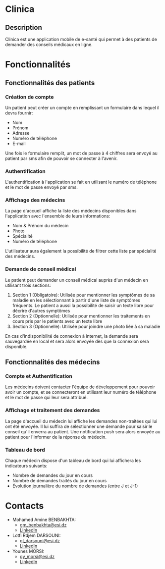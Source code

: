 # Clinica
## Description
Clinica est une application mobile de e-santé qui permet à des patients de demander des conseils médicaux en ligne.

# Fonctionnalités
## Fonctionnalités des patients
### Création de compte
Un patient peut créer un compte en remplissant un formulaire dans lequel il devra fournir:
- Nom
- Prénom
- Adresse
- Numéro de téléphone
- E-mail

Une fois le formulaire remplit, un mot de passe à 4 chiffres sera envoyé au patient par sms afin de pouvoir se connecter à l'avenir.

### Authentification
L'authentification à l'application se fait en utilisant le numéro de téléphone et le mot de passe envoyé par sms.

### Affichage des médecins
La page d'accueil affiche la liste des médecins disponibles dans l'application avec l'ensemble de leurs informations:
- Nom & Prénom du médecin
- Photo 
- Spécialité
- Numéro de téléphone

L'utilisateur aura également la possibilité de filtrer cette liste par spécialité des médecins.

### Demande de conseil médical
Le patient peut demander un conseil médical auprès d'un médecin en utilisant trois sections:
1. Section 1 (Obligatoire): Utilisée pour mentionner les symptômes de sa maladie en les sélectionnant à partir d'une liste de symptômes fréquents. Le patient a aussi la possibilité de saisir un texte libre pour décrire d'autres symptômes
2. Section 2 (Optionnelle): Utilisée pour mentionner les traitements en cours pris par le patients avec un texte libre
3. Section 3 (Optionnelle): Utilisée pour joindre une photo liée à sa maladie

En cas d'indisponibilité de connexion à internet, la demande sera sauvegardée en local et sera alors envoyée dès que la connexion sera disponible.

## Fonctionnalités des médecins
### Compte et Authentification
Les médecins doivent contacter l'équipe de développement pour pouvoir avoir un compte, et se connecteront en utilisant leur numéro de téléphone et le mot de passe qui leur sera attribué.

### Affichage et traitement des demandes
La page d'accueil du médecin lui affiche les demandes non-traitées qui lui ont été envoyée. Il lui suffira de sélectionner une demande pour saisir le conseil qu'il enverra au patient.
Une notification push sera alors envoyée au patient pour l'informer de la réponse du médecin.

### Tableau de bord 
Chaque médecin dispose d'un tableau de bord qui lui affichera les indicateurs suivants:
- Nombre de demandes du jour en cours
- Nombre de demandes traités du jour en cours
- Évolution journalière du nombre de demandes (entre J et J-1)

# Contacts
- Mohamed Amine BENBAKHTA: 
    - [gm_benbakhta@esi.dz](mailto:gm_benbakhta@esi.dz)
    - [LinkedIn](https://www.linkedin.com/in/mohamed-amine-benbakhta)    
- Lotfi Rdjem DARSOUNI: 
    - [gl_darsouni@esi.dz](mailto:gl_darsouni@esi.dz) 
    - [LinkedIn](https://www.linkedin.com/in/lotfi-rdjem-darsouni-250747176)   
- Younes MORSI: 
    - [gy_morsi@esi.dz](mailto:gy_morsi@esi.dz)
    - [LinkedIn](https://www.linkedin.com/in/younes-morsi-35722a188)
